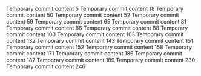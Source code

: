 Temporary commit content 5
Temporary commit content 18
Temporary commit content 50
Temporary commit content 52
Temporary commit content 59
Temporary commit content 65
Temporary commit content 81
Temporary commit content 86
Temporary commit content 88
Temporary commit content 100
Temporary commit content 103
Temporary commit content 132
Temporary commit content 143
Temporary commit content 151
Temporary commit content 152
Temporary commit content 158
Temporary commit content 171
Temporary commit content 186
Temporary commit content 187
Temporary commit content 189
Temporary commit content 230
Temporary commit content 246
